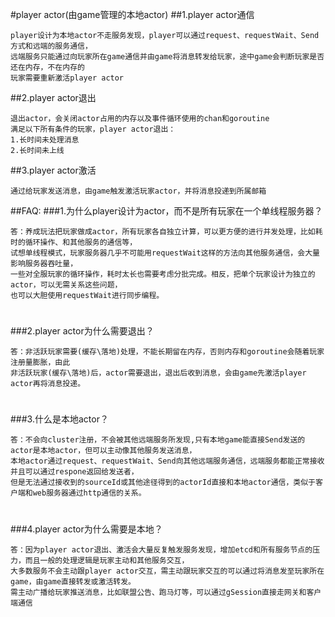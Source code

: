 #player actor(由game管理的本地actor)
##1.player actor通信
```
player设计为本地actor不走服务发现，player可以通过request、requestWait、Send方式和远端的服务通信，
远端服务只能通过向玩家所在game通信并由game将消息转发给玩家，途中game会判断玩家是否还在内存，不在内存的
玩家需要重新激活player actor
```

##2.player actor退出
```
退出actor，会关闭actor占用的内存以及事件循环使用的chan和goroutine
满足以下所有条件的玩家，player actor退出：
1.长时间未处理消息
2.长时间未上线
```

##3.player actor激活
```
通过给玩家发送消息，由game触发激活玩家actor，并将消息投递到所属邮箱
```


##FAQ:
###1.为什么player设计为actor，而不是所有玩家在一个单线程服务器？
```
答：养成玩法把玩家做成actor，所有玩家各自独立计算，可以更方便的进行并发处理，比如耗时的循环操作、和其他服务的通信等，
试想单线程模式，玩家服务器几乎不可能用requestWait这样的方法向其他服务通信，会大量影响服务器吞吐量，
一些对全服玩家的循环操作，耗时太长也需要考虑分批完成。相反，把单个玩家设计为独立的actor，可以无需关系这些问题，
也可以大胆使用requestWait进行同步编程。
```
#

###2.player actor为什么需要退出？
```
答：非活跃玩家需要(缓存\落地)处理，不能长期留在内存，否则内存和goroutine会随着玩家注册量膨胀，由此
非活跃玩家(缓存\落地)后，actor需要退出，退出后收到消息，会由game先激活player actor再将消息投递。
```
#

###3.什么是本地actor？
```
答：不会向cluster注册，不会被其他远端服务所发现,只有本地game能直接Send发送的actor是本地actor，但可以主动像其他服务发送消息，
本地actor通过request、requestWait、Send向其他远端服务通信，远端服务都能正常接收并且可以通过respone返回给发送者，
但是无法通过接收到的sourceId或其他途径得到的actorId直接和本地actor通信，类似于客户端和web服务器通过http通信的关系。
```
#

###4.player actor为什么需要是本地？
```
答：因为player actor退出、激活会大量反复触发服务发现，增加etcd和所有服务节点的压力，而且一般的处理逻辑是玩家主动和其他服务交互，
大多数服务不会主动跟player actor交互，需主动跟玩家交互的可以通过将消息发至玩家所在game，由game直接转发或激活转发。
需主动广播给玩家推送消息，比如联盟公告、跑马灯等，可以通过gSession直接走网关和客户端通信
```
#